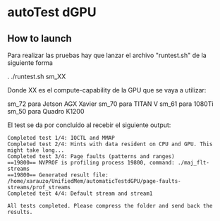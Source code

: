 # autoTest dGPU

## How to launch

Para realizar las pruebas hay que lanzar el archivo "runtest.sh" de la siguiente forma

. ./runtest.sh sm_XX

Donde XX es el compute-capability de la GPU que se vaya a utilizar:

sm_72 para Jetson AGX Xavier
sm_70 para TITAN V
sm_61 para 1080Ti
sm_50 para Quadro K1200

El test se da por concluído al recebir el siguiente output:

    Completed test 1/4: IOCTL and MMAP
    Completed test 2/4: Hints with data resident on CPU and GPU. This might take long...
    Completed test 3/4: Page faults (patterns and ranges)
    ==19800== NVPROF is profiling process 19800, command: ./maj_flt-streams
    ==19800== Generated result file: /home/xarauzo/UnifiedMem/automaticTestdGPU/page-faults-streams/prof_streams
    Completed test 4/4: Default stream and stream1
     
    All tests completed. Please compress the folder and send back the results.
